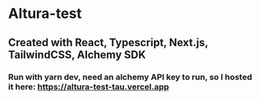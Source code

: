 # Altura-test

## Created with React, Typescript, Next.js, TailwindCSS, Alchemy SDK

### Run with yarn dev, need an alchemy API key to run, so I hosted it here: https://altura-test-tau.vercel.app
